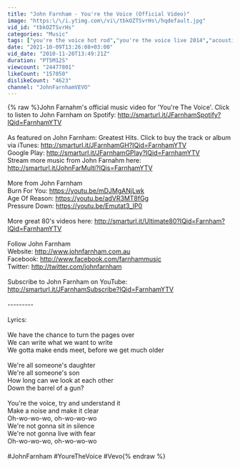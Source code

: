 ```yaml
---
title: "John Farnham - You're the Voice (Official Video)"
image: "https:\/\/i.ytimg.com\/vi\/tbkOZTSvrHs\/hqdefault.jpg"
vid_id: "tbkOZTSvrHs"
categories: "Music"
tags: ["you're the voice hot rod","you're the voice live 2014","acoustic"]
date: "2021-10-09T13:26:08+03:00"
vid_date: "2010-11-20T13:49:21Z"
duration: "PT5M12S"
viewcount: "24477801"
likeCount: "157050"
dislikeCount: "4623"
channel: "JohnFarnhamVEVO"
---
```

{% raw %}John Farnahm's official music video for 'You're The Voice'. Click to listen to John Farnham on Spotify: <a rel="nofollow" target="blank" href="http://smarturl.it/JFarnhamSpotify?IQid=FarnhamYTV">http://smarturl.it/JFarnhamSpotify?IQid=FarnhamYTV</a><br /><br />As featured on John Farnham: Greatest Hits. Click to buy the track or album via iTunes: <a rel="nofollow" target="blank" href="http://smarturl.it/JFarnhamGH?IQid=FarnhamYTV">http://smarturl.it/JFarnhamGH?IQid=FarnhamYTV</a><br />Google Play: <a rel="nofollow" target="blank" href="http://smarturl.it/JFarnhamGPlay?IQid=FarnhamYTV">http://smarturl.it/JFarnhamGPlay?IQid=FarnhamYTV</a><br />Stream more music from John Farnahm here: <a rel="nofollow" target="blank" href="http://smarturl.it/JohnFarMulti?IQis=FarnhamYTV">http://smarturl.it/JohnFarMulti?IQis=FarnhamYTV</a><br /><br />More from John Farnham<br />Burn For You: <a rel="nofollow" target="blank" href="https://youtu.be/mDJMgANjLwk">https://youtu.be/mDJMgANjLwk</a><br />Age Of Reason: <a rel="nofollow" target="blank" href="https://youtu.be/adVR3MT8fGg">https://youtu.be/adVR3MT8fGg</a><br />Pressure Down: <a rel="nofollow" target="blank" href="https://youtu.be/Emutat3_IP0">https://youtu.be/Emutat3_IP0</a><br /><br />More great 80's videos here: <a rel="nofollow" target="blank" href="http://smarturl.it/Ultimate80?IQid=Farnham?IQid=FarnhamYTV">http://smarturl.it/Ultimate80?IQid=Farnham?IQid=FarnhamYTV</a><br /><br />Follow John Farnham<br />Website: <a rel="nofollow" target="blank" href="http://www.johnfarnham.com.au">http://www.johnfarnham.com.au</a><br />Facebook: <a rel="nofollow" target="blank" href="http://www.facebook.com/farnhammusic">http://www.facebook.com/farnhammusic</a><br />Twitter: <a rel="nofollow" target="blank" href="http://twitter.com/johnfarnham">http://twitter.com/johnfarnham</a><br /><br />Subscribe to John Farnham on YouTube: <a rel="nofollow" target="blank" href="http://smarturl.it/JFarnhamSubscribe?IQid=FarnhamYTV">http://smarturl.it/JFarnhamSubscribe?IQid=FarnhamYTV</a><br /><br />---------<br /><br />Lyrics:<br /><br />We have the chance to turn the pages over<br />We can write what we want to write<br />We gotta make ends meet, before we get much older<br /><br />We're all someone's daughter<br />We're all someone's son<br />How long can we look at each other<br />Down the barrel of a gun?<br /><br />You're the voice, try and understand it<br />Make a noise and make it clear<br />Oh-wo-wo-wo, oh-wo-wo-wo<br />We're not gonna sit in silence<br />We're not gonna live with fear<br />Oh-wo-wo-wo, oh-wo-wo-wo<br /><br />#JohnFarnham #YoureTheVoice #Vevo{% endraw %}
